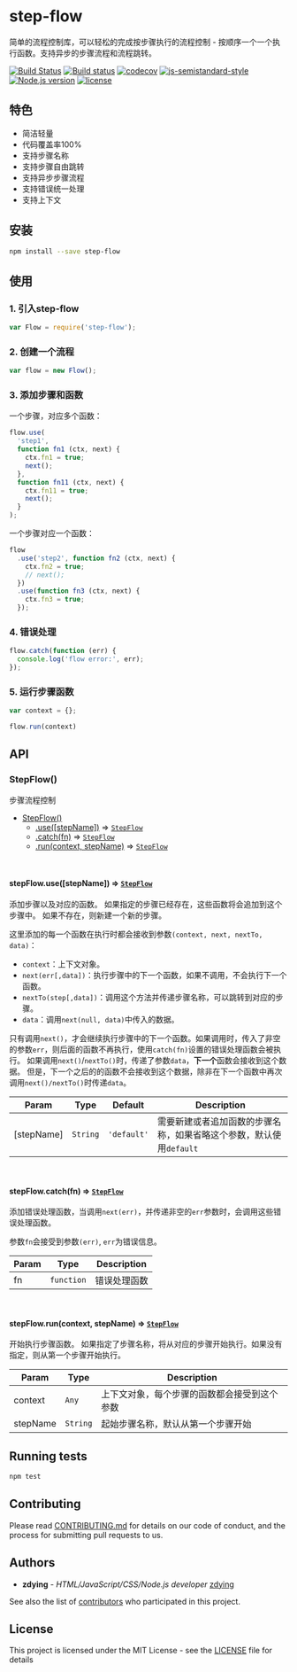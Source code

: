 # step-flow

简单的流程控制库，可以轻松的完成按步骤执行的流程控制 - 按顺序一个一个执行函数。支持异步的步骤流程和流程跳转。

[![Build Status](https://travis-ci.org/zdying/step-flow.svg?branch=master)](https://travis-ci.org/zdying/step-flow)
[![Build status](https://ci.appveyor.com/api/projects/status/okl9e4xs1nsuv7yq/branch/master?svg=true)](https://ci.appveyor.com/project/zdying/step-flow/branch/master)
[![codecov](https://codecov.io/gh/zdying/step-flow/branch/master/graph/badge.svg)](https://codecov.io/gh/zdying/step-flow)
[![js-semistandard-style](https://img.shields.io/badge/code%20style-semistandard-brightgreen.svg?style=flat)](https://github.com/Flet/semistandard)
[![Node.js version](https://img.shields.io/badge/node-%3E%3D0.12.7-green.svg)](https://nodejs.org/)
[![license](https://img.shields.io/badge/license-MIT-green.svg)](https://github.com/zdying/step-flow/blob/master/LICENSE)

## 特色

* 简洁轻量
* 代码覆盖率100%
* 支持步骤名称
* 支持步骤自由跳转
* 支持异步步骤流程
* 支持错误统一处理
* 支持上下文

## 安装

```bash
npm install --save step-flow
```

## 使用

### 1. 引入step-flow

```js
var Flow = require('step-flow');
```

### 2. 创建一个流程

```js
var flow = new Flow();
```

### 3. 添加步骤和函数

一个步骤，对应多个函数：

```js
flow.use(
  'step1',
  function fn1 (ctx, next) {
    ctx.fn1 = true;
    next();
  },
  function fn11 (ctx, next) {
    ctx.fn11 = true;
    next();
  }
);
```

一个步骤对应一个函数：

```js
flow
  .use('step2', function fn2 (ctx, next) {
    ctx.fn2 = true;
    // next();
  })
  .use(function fn3 (ctx, next) {
    ctx.fn3 = true;
  });
```

### 4. 错误处理

```js
flow.catch(function (err) {
  console.log('flow error:', err);
});
```

### 5. 运行步骤函数

```js
var context = {};

flow.run(context)
```

## API

<a name="StepFlow"></a>

### StepFlow()
步骤流程控制

* [StepFlow()](#StepFlow)
    * [.use([stepName])](#StepFlow+use) ⇒ [<code>StepFlow</code>](#StepFlow)
    * [.catch(fn)](#StepFlow+catch) ⇒ [<code>StepFlow</code>](#StepFlow)
    * [.run(context, stepName)](#StepFlow+run) ⇒ [<code>StepFlow</code>](#StepFlow)

<a name="StepFlow+use"></a>

<br/>

#### stepFlow.use([stepName]) ⇒ [<code>StepFlow</code>](#StepFlow)
添加步骤以及对应的函数。
如果指定的步骤已经存在，这些函数将会追加到这个步骤中。
如果不存在，则新建一个新的步骤。

这里添加的每一个函数在执行时都会接收到参数`(context, next, nextTo, data)`：

* `context`：上下文对象。
* `next(err[,data])`：执行步骤中的下一个函数，如果不调用，不会执行下一个函数。
* `nextTo(step[,data])`：调用这个方法并传递步骤名称，可以跳转到对应的步骤。
* `data`：调用`next(null, data)`中传入的数据。

只有调用`next()`，才会继续执行步骤中的下一个函数。如果调用时，传入了非空的参数`err`，则后面的函数不再执行，使用`catch(fn)`设置的错误处理函数会被执行。
如果调用`next()`/`nextTo()`时，传递了参数`data`，**下一个**函数会接收到这个数据。
但是，下一个之后的的函数不会接收到这个数据，除非在下一个函数中再次调用`next()/nextTo()`时传递`data`。

| Param | Type | Default | Description |
| --- | --- | --- | --- |
| [stepName] | <code>String</code> | <code>&#x27;default&#x27;</code> | 需要新建或者追加函数的步骤名称，如果省略这个参数，默认使用`default` |

<a name="StepFlow+catch"></a>

<br/>

#### stepFlow.catch(fn) ⇒ [<code>StepFlow</code>](#StepFlow)
添加错误处理函数，当调用`next(err)`，并传递非空的`err`参数时，会调用这些错误处理函数。

参数`fn`会接受到参数`(err)`, `err`为错误信息。

| Param | Type | Description |
| --- | --- | --- |
| fn | <code>function</code> | 错误处理函数 |

<a name="StepFlow+run"></a>

<br/>

#### stepFlow.run(context, stepName) ⇒ [<code>StepFlow</code>](#StepFlow)
开始执行步骤函数。
如果指定了步骤名称，将从对应的步骤开始执行。如果没有指定，则从第一个步骤开始执行。

| Param | Type | Description |
| --- | --- | --- |
| context | <code>Any</code> | 上下文对象，每个步骤的函数都会接受到这个参数 |
| stepName | <code>String</code> |起始步骤名称，默认从第一个步骤开始 |

## Running tests

```bash
npm test
```

## Contributing

Please read [CONTRIBUTING.md](https://github.com/zdying/step-flow/blob/master/CONTRIBUTING.md) for details on our code of conduct, and the process for submitting pull requests to us.

## Authors

* __zdying__ - _HTML/JavaScript/CSS/Node.js developer_ [zdying](https://github.com/zdying)

See also the list of [contributors](https://github.com/zdying/step-flow/graphs/contributors) who participated in this project.

## License

This project is licensed under the MIT License - see the [LICENSE](https://github.com/zdying/step-flow/blob/master/LICENSE) file for details
